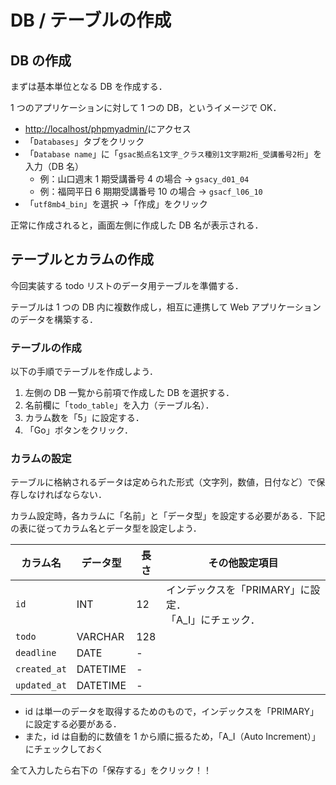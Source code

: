 # DB / テーブルの作成

## DB の作成

まずは基本単位となる DB を作成する．

1 つのアプリケーションに対して 1 つの DB，というイメージで OK．

- [http://localhost/phpmyadmin/](http://localhost/phpmyadmin/)にアクセス
- 「`Databases`」タブをクリック
- 「`Database name`」に「`gsac拠点名1文字_クラス種別1文字期2桁_受講番号2桁`」を入力（DB 名）
  - 例：山口週末 1 期受講番号 4 の場合 -> `gsacy_d01_04`
  - 例：福岡平日 6 期期受講番号 10 の場合 -> `gsacf_l06_10`
- 「`utf8mb4_bin`」を選択 →「作成」をクリック

正常に作成されると，画面左側に作成した DB 名が表示される．

## テーブルとカラムの作成

今回実装する todo リストのデータ用テーブルを準備する．

テーブルは 1 つの DB 内に複数作成し，相互に連携して Web アプリケーションのデータを構築する．

### テーブルの作成

以下の手順でテーブルを作成しよう．

1. 左側の DB 一覧から前項で作成した DB を選択する．
2. 名前欄に「`todo_table`」を入力（テーブル名）．
3. カラム数を「5」に設定する．
4. 「Go」ボタンをクリック．

### カラムの設定

テーブルに格納されるデータは定められた形式（文字列，数値，日付など）で保存しなければならない．

カラム設定時，各カラムに「名前」と「データ型」を設定する必要がある．下記の表に従ってカラム名とデータ型を設定しよう．

| カラム名     | データ型 | 長さ | その他設定項目                                            |
| ------------ | -------- | ---- | --------------------------------------------------------- |
| `id`         | INT      | 12   | インデックスを「PRIMARY」に設定．</br>「A_I」にチェック． |
| `todo`       | VARCHAR  | 128  |                                                           |
| `deadline`   | DATE     | -    |                                                           |
| `created_at` | DATETIME | -    |                                                           |
| `updated_at` | DATETIME | -    |                                                           |

- id は単一のデータを取得するためのもので，インデックスを「PRIMARY」に設定する必要がある．
- また，id は自動的に数値を 1 から順に振るため，「A_I（Auto Increment）」にチェックしておく

全て入力したら右下の「保存する」をクリック！！
